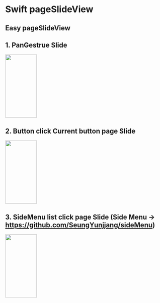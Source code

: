 # Swift pageSlideView
## Easy pageSlideView

## 1. PanGestrue Slide 
<img src="https://user-images.githubusercontent.com/49330255/55843027-0aac3200-5b71-11e9-8259-2585cb1309d1.gif" height="200" width="100">

## 2. Button click Current button page Slide
<img src="https://user-images.githubusercontent.com/49330255/55843027-0aac3200-5b71-11e9-8259-2585cb1309d1.gif" height="200" width="100">


## 3. SideMenu list click page Slide (Side Menu -> https://github.com/SeungYunjjang/sideMenu)
<img src="https://user-images.githubusercontent.com/49330255/55843261-54e1e300-5b72-11e9-99f4-296cfa571b3d.gif" height="200" width="100">


